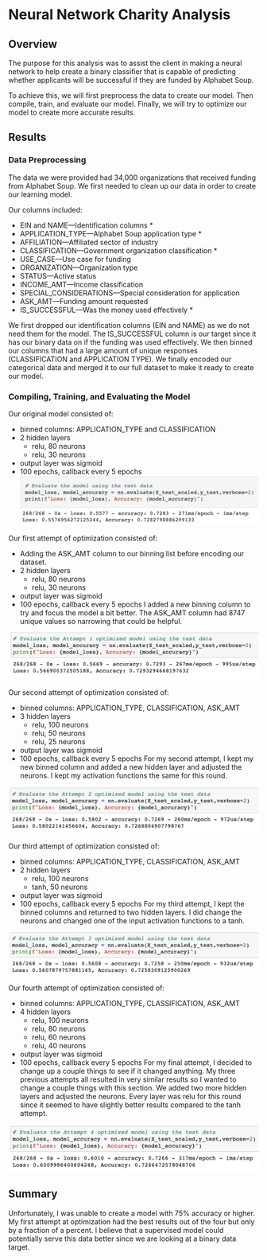 # Neural Network Charity Analysis

## Overview
The purpose for this analysis was to assist the client in making a neural network to help create a binary classifier that is capable of predicting whether applicants will be successful if they are funded by Alphabet Soup. 

To achieve this, we will first preprocess the data to create our model. Then compile, train, and evaluate our model. Finally, we will try to optimize our model to create more accurate results. 

## Results
### Data Preprocessing
The data we were provided had 34,000 organizations that received funding from Alphabet Soup. We first needed to clean up our data in order to create our learning model. 

Our columns included: 
- EIN and NAME—Identification columns *
- APPLICATION_TYPE—Alphabet Soup application type *
- AFFILIATION—Affiliated sector of industry
- CLASSIFICATION—Government organization classification *
- USE_CASE—Use case for funding
- ORGANIZATION—Organization type
- STATUS—Active status
- INCOME_AMT—Income classification
- SPECIAL_CONSIDERATIONS—Special consideration for application
- ASK_AMT—Funding amount requested
- IS_SUCCESSFUL—Was the money used effectively *

We first dropped our identification columns (EIN and NAME) as we do not need them for the model. The IS_SUCCESSFUL column is our target since it has our binary data on if the funding was used effectively. We then binned our columns that had a large amount of unique responses (CLASSIFICATION and APPLICATION TYPE). We finally encoded our categorical data and merged it to our full dataset to make it ready to create our model. 


### Compiling, Training, and Evaluating the Model
Our original model consisted of:
- binned columns: APPLICATION_TYPE and CLASSIFICATION
- 2 hidden layers
    - relu, 80 neurons
    - relu, 30 neurons
- output layer was sigmoid
- 100 epochs, callback every 5 epochs
![Original_model](https://github.com/MeredithTracy/Neural_Network_Charity_Analysis/blob/main/Images/Original_model.png)


Our first attempt of optimization consisted of: 
- Adding the ASK_AMT column to our binning list before encoding our dataset.
- 2 hidden layers
    - relu, 80 neurons
    - relu, 30 neurons
- output layer was sigmoid
- 100 epochs, callback every 5 epochs
I added a new binning column to try and focus the model a bit better. The ASK_AMT column had 8747 unique values so narrowing that could be helpful. 

![Attempt1](https://github.com/MeredithTracy/Neural_Network_Charity_Analysis/blob/main/Images/Attempt1.png)


Our second attempt of optimization consisted of: 
- binned columns: APPLICATION_TYPE, CLASSIFICATION, ASK_AMT
- 3 hidden layers
    - relu, 100 neurons
    - relu, 50 neurons
    - relu, 25 neurons
- output layer was sigmoid
- 100 epochs, callback every 5 epochs
For my second attempt, I kept my new binned column and added a new hidden layer and adjusted the neurons. I kept my activation functions the same for this round. 

![Attempt2](https://github.com/MeredithTracy/Neural_Network_Charity_Analysis/blob/main/Images/Attempt2.png)


Our third attempt of optimization consisted of: 
- binned columns: APPLICATION_TYPE, CLASSIFICATION, ASK_AMT
- 2 hidden layers
    - relu, 100 neurons
    - tanh, 50 neurons
- output layer was sigmoid
- 100 epochs, callback every 5 epochs
For my third attempt, I kept the binned columns and returned to two hidden layers. I did change the neurons and changed one of the input activation functions to a tanh. 

![Attempt3](https://github.com/MeredithTracy/Neural_Network_Charity_Analysis/blob/main/Images/Attempt3.png)


Our fourth attempt of optimization consisted of: 
- binned columns: APPLICATION_TYPE, CLASSIFICATION, ASK_AMT
- 4 hidden layers
    - relu, 100 neurons
    - relu, 80 neurons
    - relu, 60 neurons
    - relu, 40 neurons
- output layer was sigmoid
- 100 epochs, callback every 5 epochs
For my final attempt, I decided to change up a couple things to see if it changed anything. My three previous attempts all resulted in very similar results so I wanted to change a couple things with this section. We added two more hidden layers and adjusted the neurons. Every layer was relu for this round since it seemed to have slightly better results compared to the tanh attempt. 

![Attempt4](https://github.com/MeredithTracy/Neural_Network_Charity_Analysis/blob/main/Images/Attempt4.png)


## Summary
Unfortunately, I was unable to create a model with 75% accuracy or higher. My first attempt at optimization had the best results out of the four but only by a fraction of a percent. I believe that a supervised model could potentially serve this data better since we are looking at a binary data target. 